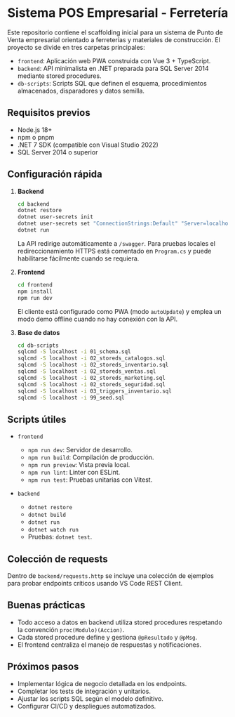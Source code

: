 # Sistema POS Empresarial - Ferretería

Este repositorio contiene el scaffolding inicial para un sistema de Punto de Venta empresarial orientado a ferreterías y materiales de construcción. El proyecto se divide en tres carpetas principales:

- `frontend`: Aplicación web PWA construida con Vue 3 + TypeScript.
- `backend`: API minimalista en .NET preparada para SQL Server 2014 mediante stored procedures.
- `db-scripts`: Scripts SQL que definen el esquema, procedimientos almacenados, disparadores y datos semilla.

## Requisitos previos

- Node.js 18+
- npm o pnpm
- .NET 7 SDK (compatible con Visual Studio 2022)
- SQL Server 2014 o superior

## Configuración rápida

1. **Backend**
   ```bash
   cd backend
   dotnet restore
   dotnet user-secrets init
   dotnet user-secrets set "ConnectionStrings:Default" "Server=localhost;Database=FerreteriaPOS;Trusted_Connection=True;"
   dotnet run
   ```
   La API redirige automáticamente a `/swagger`. Para pruebas locales el redireccionamiento HTTPS está comentado en `Program.cs` y puede habilitarse fácilmente cuando se requiera.

2. **Frontend**
   ```bash
   cd frontend
   npm install
   npm run dev
   ```
   El cliente está configurado como PWA (modo `autoUpdate`) y emplea un modo demo offline cuando no hay conexión con la API.

3. **Base de datos**
   ```bash
   cd db-scripts
   sqlcmd -S localhost -i 01_schema.sql
   sqlcmd -S localhost -i 02_storeds_catalogos.sql
   sqlcmd -S localhost -i 02_storeds_inventario.sql
   sqlcmd -S localhost -i 02_storeds_ventas.sql
   sqlcmd -S localhost -i 02_storeds_marketing.sql
   sqlcmd -S localhost -i 02_storeds_seguridad.sql
   sqlcmd -S localhost -i 03_triggers_inventario.sql
   sqlcmd -S localhost -i 99_seed.sql
   ```

## Scripts útiles

- `frontend`
  - `npm run dev`: Servidor de desarrollo.
  - `npm run build`: Compilación de producción.
  - `npm run preview`: Vista previa local.
  - `npm run lint`: Linter con ESLint.
  - `npm run test`: Pruebas unitarias con Vitest.

- `backend`
  - `dotnet restore`
  - `dotnet build`
  - `dotnet run`
  - `dotnet watch run`
  - Pruebas: `dotnet test`.

## Colección de requests

Dentro de `backend/requests.http` se incluye una colección de ejemplos para probar endpoints críticos usando VS Code REST Client.

## Buenas prácticas

- Todo acceso a datos en backend utiliza stored procedures respetando la convención `proc(Modulo)(Accion)`.
- Cada stored procedure define y gestiona `@pResultado` y `@pMsg`.
- El frontend centraliza el manejo de respuestas y notificaciones.

## Próximos pasos

- Implementar lógica de negocio detallada en los endpoints.
- Completar los tests de integración y unitarios.
- Ajustar los scripts SQL según el modelo definitivo.
- Configurar CI/CD y despliegues automatizados.

